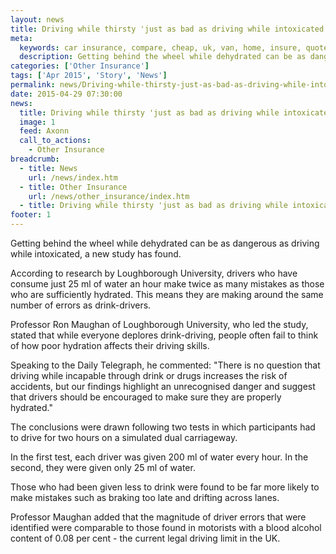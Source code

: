 ```yaml
---
layout: news
title: Driving while thirsty 'just as bad as driving while intoxicated' - Compareni.com
meta:
  keywords: car insurance, compare, cheap, uk, van, home, insure, quotes, online, comparison, bike, loans, life
  description: Getting behind the wheel while dehydrated can be as dangerous as driving while intoxicated, a new study has found
categories: ['Other Insurance']
tags: ['Apr 2015', 'Story', 'News']
permalink: news/Driving-while-thirsty-just-as-bad-as-driving-while-intoxicated-.htm
date: 2015-04-29 07:30:00
news:
  title: Driving while thirsty 'just as bad as driving while intoxicated'
  image: 1
  feed: Axonn
  call_to_actions:
    - Other Insurance
breadcrumb:
  - title: News
    url: /news/index.htm
  - title: Other Insurance
    url: /news/other_insurance/index.htm
  - title: Driving while thirsty 'just as bad as driving while intoxicated'
footer: 1
---
```


Getting behind the wheel while dehydrated can be as dangerous as driving while intoxicated, a new study has found.

According to research by Loughborough University, drivers who have consume just 25 ml of water an hour make twice as many mistakes as those who are sufficiently hydrated. This means they are making around the same number of errors as drink-drivers.

Professor Ron Maughan of Loughborough University, who led the study, stated that while everyone deplores drink-driving, people often fail to think of how poor hydration affects their driving skills.

Speaking to the Daily Telegraph, he commented: &quot;There is no question that driving while incapable through drink or drugs increases the risk of accidents, but our findings highlight an unrecognised danger and suggest that drivers should be encouraged to make sure they are properly hydrated.&quot;

The conclusions were drawn following two tests in which participants had to drive for two hours on a simulated dual carriageway.

In the first test, each driver was given 200 ml of water every hour. In the second, they were given only 25 ml of water.

Those who had been given less to drink were found to be far more likely to make mistakes such as braking too late and drifting across lanes.

Professor Maughan added that the magnitude of driver errors that were identified were comparable to those found in motorists with a blood alcohol content of 0.08 per cent - the current legal driving limit in the UK.
